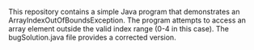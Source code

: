 This repository contains a simple Java program that demonstrates an ArrayIndexOutOfBoundsException. The program attempts to access an array element outside the valid index range (0-4 in this case).  The bugSolution.java file provides a corrected version.